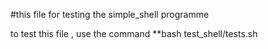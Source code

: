 #this file for testing the simple_shell programme


to test this file , use the command **bash test_shell/tests.sh
